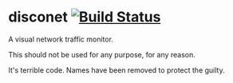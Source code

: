 disconet [![Build Status](https://travis-ci.org/Sarten-X/disconet.svg?branch=master)](https://travis-ci.org/Sarten-X/disconet)
========

A visual network traffic monitor.

This should not be used for any purpose, for any reason.

It's terrible code. Names have been removed to protect the guilty.
